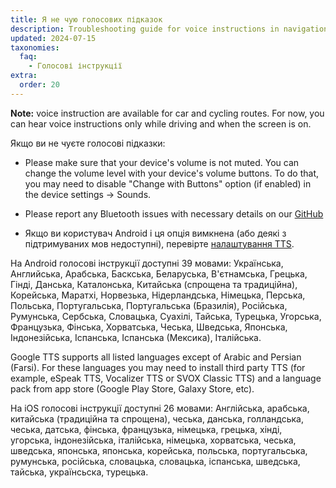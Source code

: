 ```yaml
---
title: Я не чую голосових підказок
description: Troubleshooting guide for voice instructions in navigation
updated: 2024-07-15
taxonomies:
  faq:
    - Голосові інструкції
extra:
  order: 20
---
```


**Note:** voice instruction are available for car and cycling routes. For now, you can hear voice instructions only while driving and when the screen is on.

Якщо ви не чуєте голосові підказки:

- Please make sure that your device's volume is not muted. You can change the volume level with your device's volume buttons. To do that, you may need to disable "Change with Buttons" option (if enabled) in the device settings → Sounds.

- Please report any Bluetooth issues with necessary details on our [GitHub](https://github.com/organicmaps/organicmaps/issues)

- Якщо ви користувач Android і ця опція вимкнена (або деякі з підтримуваних мов недоступні), перевірте [налаштування TTS](@/faq/voice/text-to-speech-android-tts/index.md).

На Android голосові інструкції доступні 39 мовами: Українська, Английська, Арабська, Баскська, Беларуська, В'єтнамська, Грецька, Гінді, Данська, Каталонська, Китайська (спрощена та традиційна), Корейська, Маратхі, Норвезька, Нідерландська, Німецька, Перська, Польська, Португальська, Португальська (Бразилія), Російська, Румунська, Сербська, Словацька, Суахілі, Тайська, Турецька, Угорська, Французька, Фінська, Хорватська, Чеська, Шведська, Японська, Індонезійська, Іспанська, Іспанська (Мексика), Італійська.

Google TTS supports all listed languages except of Arabic and Persian (Farsi). For these languages you may need to install third party TTS (for example, eSpeak TTS, Vocalizer TTS or SVOX Classic TTS) and a language pack from app store (Google Play Store, Galaxy Store, etc).

На iOS голосові інструкції доступні 26 мовами: Англійська, арабська, китайська (традиційна та спрощена), чеська, данська, голландська, чеська, датська, фінська, французька, німецька, грецька, хінді, угорська, індонезійська, італійська, німецька, хорватська, чеська, шведська, японська, японська, корейська, польська, португальська, румунська, російська, словацька, словацька, іспанська, шведська, тайська, українсьска, турецька.

